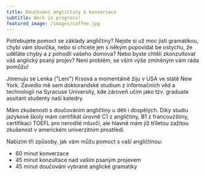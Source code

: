 ```yaml
---
title: Doučování angličtiny & konverzace
subtitle: Work in progress!
featured_image: /images/coffee.jpg
---
```


Potřebujete pomoct se základy angličtiny? Nejste si už moc jistí gramatikou, chybí vám slovíčka, nebo si chcete jen s někým popovídat be ostychu, že uděláte chyby a z pohodlí vašeho domova? Nebo byste chtěli zkonzultovat váš anglický psaný projev? Není problém, se vším výše zmíněným vám ráda pomůžu!

Jmenuju se Lenka ("Leni") Krsová a momentálně žiju v USA ve státě New York. Zavedlo mě sem doktorandské studium z informačních věd a technologií na Syracuse University, kde zároveň učím jako tzv. graduate assitant studenty naší katedry.

Mám zkušenosti s doučováním angličtiny u dětí i dospělých. Díky studiu jazykové školy mám certifikát úrovně C1 z angličtiny, B1 z francouzštiny, certifikaci TOEFL pro nerodilé mluvčí, ale hlavně mám již tříletou zažitou zkušenost v americkém univerzitním prostředí. 

Nabízím tři způsoby, jak vám můžu pomoct s vaší angličtinou:
+ 60 minut konverzace
+ 45 minut konzultace nad vaším psaným projevem
+ 45 minut doučování vybrané anglické gramatiky

<!-- Calendly inline widget begin -->
<div class="calendly-inline-widget" data-url="https://calendly.com/lenikrsova?primary_color=1d3f6e" style="min-width:320px;height:900px;"></div>
<script type="text/javascript" src="https://assets.calendly.com/assets/external/widget.js" async></script>
<!-- Calendly inline widget end -->
